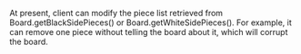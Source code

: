 At present, client can modify the piece list retrieved from Board.getBlackSidePieces() or Board.getWhiteSidePieces(). For example, it can remove one piece without telling the board about it, which will corrupt the board.
